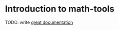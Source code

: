 # Introduction to math-tools

TODO: write [great documentation](http://jacobian.org/writing/what-to-write/)
